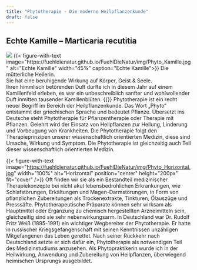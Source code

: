 ```yaml
---
title: "Phytotherapie - Die moderne Heilpflanzenkunde"
draft: false
---
```

## Echte Kamille – Marticaria recutitia
<img class="bg" src="https://fuehldienatur.github.io/FuehlDieNatur/img/Wanderschuhe.jpg" />
{{< figure-with-text image="https://fuehldienatur.github.io/FuehlDieNatur/img/Phyto_Kamille.jpg" alt="Echte Kamille" width="45%" caption="Echte Kamille">}}
Die mütterliche Heilerin.
<br>
Sie hat eine beruhigende Wirkung auf Körper, Geist & Seele.
<br>
Ihren himmlisch betörenden Duft durfte ich in diesem Jahr auf einem Kamillenfeld erleben, es war ein unbeschreiblich sanfter und wohlwollender Duft inmitten tausender Kamillenblüten.
{{</ figure-with-text>}}
Phytotherapie ist ein recht neuer Begriff im Bereich der Heilpflanzenkunde. Das Wort „Phyto“ entstammt der griechischen Sprache und bedeutet Pflanze. Übersetzt ins Deutsche steht Phytotherapie für Pflanzentherapie oder Therapie mit Pflanzen. Gelehrt wird der Einsatz von Heilpflanzen zur Heilung, Linderung und Vorbeugung von Krankheiten. 
Die Phytotherapie folgt den Therapieprinzipen unserer wissenschaftlich orientierten Medizin, diese sind Ursache, Wirkung und Symptom. Die Phytotherapie ist gleichzeitig auch Teil dieser wissenschaftlich orientierten Medizin.

{{< figure-with-text image="https://fuehldienatur.github.io/FuehlDieNatur/img/Phyto_Horizontal.jpg" width="100%" alt="Horizontal" position="center" height="200px" fit="cover" />}}
Oft finden wir sie als ein Bestandteil medizinischer Therapiekonzepte bei nicht akut lebensbedrohlichen Erkrankungen, wie Schlafstörungen, Erkältungen und Magen-Darmstörungen, in Form von pflanzlichen Zubereitungen als Trockenextrakte, Tinkturen, Ölauszüge und Presssäfte. Phytotherapeutische Präparate können sehr wirksam als Hauptmittel oder Ergänzung zu chemisch hergestellten Arzneimitteln sein, gleichzeitig sind sie sehr nebenwirkungsarm. In Deutschland war Dr. Rudolf Fritz Weiß (1895-1991) ein wichtiger Wegbereiter der Phytotherapie. Er hatte in russischer Kriegsgefangenschaft mit seinen Kenntnissen unzähligen Mitgefangenen das Leben gerettet. Nach seiner Rückkehr nach Deutschland setzte er sich dafür ein, Phytotherapie als notwendigen Teil des Medizinstudiums anzusehen. Als Phytopraktikerin wurde ich in der Heilwirkung, Anwendung und Zubereitung von Heilpflanzen, überwiegend heimischen Ursprungs ausgebildet.
